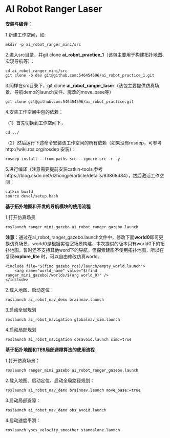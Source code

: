 # AI Robot Ranger Laser

**安装与编译：**

1.新建工作空间，如:

```
mkdir -p ai_robot_ranger_mini/src
```

2.进入src目录，并git clone **ai_robot_practice_1**（该包主要用于构建拓扑地图、实现导航等）：

```
cd ai_robot_ranger_mini/src
git clone -b dev git@github.com:546454596/ai_robot_practice_1.git
```

3.同样在src目录下，git clone **ai_robot_ranger_laser**（该包主要提供仿真场景、导航demo的launch文件、魔改的move_base等）

```
git clone git@github.com:546454596/ai_robot_practice.git
```

4.安装工作空间中包的依赖：

（1）首先切换到工作空间下，

```
cd ../
```

（2）然后运行下述命令安装该工作空间的所有依赖（如果没有rosdep，可参考http://wiki.ros.org/rosdep 安装）：

```
rosdep install --from-paths src --ignore-src -r -y
```

5.进行编译（注意需要提前安装catkin-tools,参考https://blog.csdn.net/dzhongjie/article/details/83868684），然后激活工作空间：

```
catkin build
source devel/setup.bash
```

**基于拓扑地图和开发的导航模块的使用流程**

1.打开仿真场景

```
roslaunch ranger_mini_gazebo ai_robot_ranger_gazebo.launch
```

**注意**：通过在ai_robot_ranger_gazebo.launch文件中，修改下面**world0**即可更换仿真场景，world0是根据实验室场景构建，本次提供的版本只有world0下的拓扑地图，暂时还不支持其他word下的导航。但探索建图不使用拓扑地图，所以在复现**explore_lite** 时，可以自由修改仿真world。 
```
<include file="$(find gazebo_ros)/launch/empty_world.launch">
    <arg name="world_name" value="$(find ranger_mini_gazebo)/worlds/$(arg world_0)" />
</include>
```

2.载入地图、启动定位：

```
roslaunch ai_robot_nav_demo brainnav.launch
```

3.启动全局规划

```
roslaunch ai_robot_navigation globalnav_sim.launch
```

4.启动局部规划

```
roslaunch ai_robot_navigation obsavoid.launch sim:=true
```

**基于拓扑地图和TEB局部避障算法的使用流程**

1.打开仿真场景：

```
roslaunch ranger_mini_gazebo ai_robot_ranger_gazebo.launch
```

2.载入地图、启动定位、启动全局路径规划：

```
roslaunch ai_robot_nav_demo brainnav.launch move_base:=true
```

3.启动局部避障：

```
roslaunch ai_robot_nav_demo obs_avoid.launch
```

4.启动速度平滑：

```
roslaunch yocs_velocity_smoother standalone.launch
```

